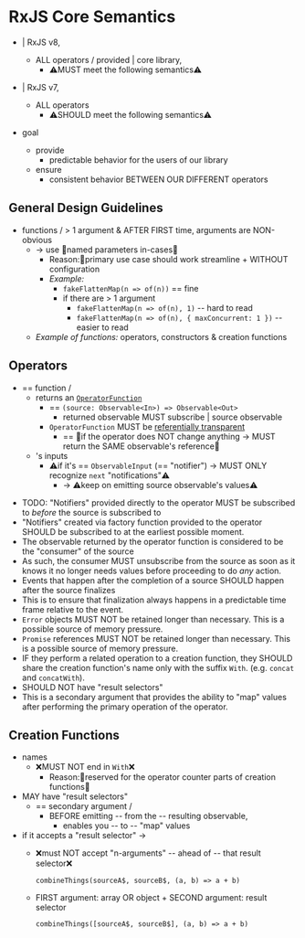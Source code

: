 # RxJS Core Semantics

* | RxJS v8,
  * ALL operators / provided | core library,
    * ⚠️MUST meet the following semantics⚠️
* | RxJS v7,
  * ALL operators
    * ⚠️SHOULD meet the following semantics⚠️

* goal
  * provide
    * predictable behavior for the users of our library
  * ensure
    * consistent behavior BETWEEN OUR DIFFERENT operators

## General Design Guidelines

* functions / > 1 argument & AFTER FIRST time, arguments are NON-obvious
  * -> use 👀named parameters in-cases👀
    * Reason:🧠primary use case should work streamline + WITHOUT configuration
    * _Example:_
      * `fakeFlattenMap(n => of(n))` == fine
      * if there are > 1 argument
        * `fakeFlattenMap(n => of(n), 1)` -- hard to read
        * `fakeFlattenMap(n => of(n), { maxConcurrent: 1 })` -- easier to read
  * _Example of functions:_ operators, constructors & creation functions

## Operators

* == function /
  * returns an [`OperatorFunction`](https://rxjs.dev/api/index/interface/OperatorFunction)
    * == `(source: Observable<In>) => Observable<Out>`
      * returned observable MUST subscribe | source observable
    * `OperatorFunction` MUST be [referentially transparent](https://en.wikipedia.org/wiki/Referential_transparency)
      * == 👀if the operator does NOT change anything -> MUST return the SAME observable's reference👀
  * 's inputs
    * ⚠️if it's == `ObservableInput` (== "notifier") -> MUST ONLY recognize `next` "notifications"⚠️
      * -> ⚠️keep on emitting source observable's values⚠️
- TODO: "Notifiers" provided directly to the operator MUST be subscribed to _before_ the source is subscribed to
- "Notifiers" created via factory function provided to the operator SHOULD be subscribed to at the earliest possible moment.
- The observable returned by the operator function is considered to be the "consumer" of the source
- As such, the consumer MUST unsubscribe from the source as soon as it knows it no longer needs values before proceeding to do _any_ action.
- Events that happen after the completion of a source SHOULD happen after the source finalizes
- This is to ensure that finalization always happens in a predictable time frame relative to the event.
- `Error` objects MUST NOT be retained longer than necessary. This is a possible source of memory pressure.
- `Promise` references MUST NOT be retained longer than necessary. This is a possible source of memory pressure.
- IF they perform a related operation to a creation function, they SHOULD share the creation function's name only with the suffix `With`. (e.g. `concat` and `concatWith`).
- SHOULD NOT have "result selectors"
- This is a secondary argument that provides the ability to "map" values after performing the primary operation of the operator.

## Creation Functions

- names
  - ❌MUST NOT end in `With`❌
    - Reason:🧠reserved for the operator counter parts of creation functions🧠
- MAY have "result selectors"
  - == secondary argument /
    - BEFORE emitting -- from the -- resulting observable,
      - enables you -- to -- "map" values
- if it accepts a "result selector" ->
  - ❌must NOT accept "n-arguments" -- ahead of -- that result selector❌

    ```
    combineThings(sourceA$, sourceB$, (a, b) => a + b)
    ```

  - FIRST argument: array OR object + SECOND argument: result selector

    ```
    combineThings([sourceA$, sourceB$], (a, b) => a + b)
    ```

